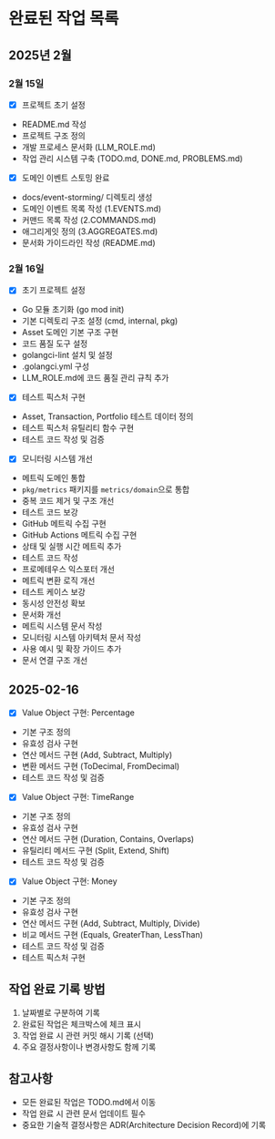 # 완료된 작업 목록

## 2025년 2월

### 2월 15일
- [x] 프로젝트 초기 설정
- README.md 작성
- 프로젝트 구조 정의
- 개발 프로세스 문서화 (LLM_ROLE.md)
- 작업 관리 시스템 구축 (TODO.md, DONE.md, PROBLEMS.md)

- [x] 도메인 이벤트 스토밍 완료
- docs/event-storming/ 디렉토리 생성
- 도메인 이벤트 목록 작성 (1.EVENTS.md)
- 커맨드 목록 작성 (2.COMMANDS.md)
- 애그리게잇 정의 (3.AGGREGATES.md)
- 문서화 가이드라인 작성 (README.md)

### 2월 16일
- [x] 초기 프로젝트 설정
- Go 모듈 초기화 (go mod init)
- 기본 디렉토리 구조 설정 (cmd, internal, pkg)
- Asset 도메인 기본 구조 구현
- 코드 품질 도구 설정
- golangci-lint 설치 및 설정
- .golangci.yml 구성
- LLM_ROLE.md에 코드 품질 관리 규칙 추가

- [x] 테스트 픽스처 구현
- Asset, Transaction, Portfolio 테스트 데이터 정의
- 테스트 픽스처 유틸리티 함수 구현
- 테스트 코드 작성 및 검증

- [x] 모니터링 시스템 개선
- 메트릭 도메인 통합
- `pkg/metrics` 패키지를 `metrics/domain`으로 통합
- 중복 코드 제거 및 구조 개선
- 테스트 코드 보강
- GitHub 메트릭 수집 구현
- GitHub Actions 메트릭 수집 구현
- 상태 및 실행 시간 메트릭 추가
- 테스트 코드 작성
- 프로메테우스 익스포터 개선
- 메트릭 변환 로직 개선
- 테스트 케이스 보강
- 동시성 안전성 확보
- 문서화 개선
- 메트릭 시스템 문서 작성
- 모니터링 시스템 아키텍처 문서 작성
- 사용 예시 및 확장 가이드 추가
- 문서 연결 구조 개선

## 2025-02-16

- [x] Value Object 구현: Percentage
- 기본 구조 정의
- 유효성 검사 구현
- 연산 메서드 구현 (Add, Subtract, Multiply)
- 변환 메서드 구현 (ToDecimal, FromDecimal)
- 테스트 코드 작성 및 검증

- [x] Value Object 구현: TimeRange
- 기본 구조 정의
- 유효성 검사 구현
- 연산 메서드 구현 (Duration, Contains, Overlaps)
- 유틸리티 메서드 구현 (Split, Extend, Shift)
- 테스트 코드 작성 및 검증

- [x] Value Object 구현: Money
- 기본 구조 정의
- 유효성 검사 구현
- 연산 메서드 구현 (Add, Subtract, Multiply, Divide)
- 비교 메서드 구현 (Equals, GreaterThan, LessThan)
- 테스트 코드 작성 및 검증
- 테스트 픽스처 구현

## 작업 완료 기록 방법
1. 날짜별로 구분하여 기록
2. 완료된 작업은 체크박스에 체크 표시
3. 작업 완료 시 관련 커밋 해시 기록 (선택)
4. 주요 결정사항이나 변경사항도 함께 기록

## 참고사항
- 모든 완료된 작업은 TODO.md에서 이동
- 작업 완료 시 관련 문서 업데이트 필수
- 중요한 기술적 결정사항은 ADR(Architecture Decision Record)에 기록